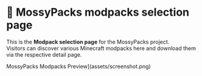 # 🌿 MossyPacks modpacks selection page

This is the **Modpack selection page** for the MossyPacks project.  
Visitors can discover various Minecraft modpacks here and download them via the respective detail page.

MossyPacks Modpacks Preview](assets/screenshot.png)